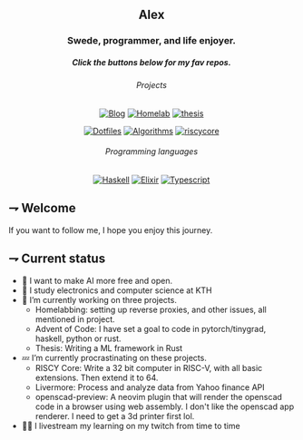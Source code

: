 <div align="center">

## Alex
### Swede, programmer, and life enjoyer.
##### Click the buttons below for my fav repos.
###### Projects
[![Blog](https://img.shields.io/badge/Blog-000000.svg?style=for-the-badge&logoColor=white&logo=rust)][Blog]
[![Homelab](https://img.shields.io/badge/homelab-41BDF5.svg?style=for-the-badge&logoColor=white&logo=homeassistant)][Homelab]
[![thesis](https://img.shields.io/badge/Thesis-f74c00.svg?style=for-the-badge&logoColor=white&logo=rust)][Thesis] 
 
[![Dotfiles](https://img.shields.io/badge/dotfiles-f05032.svg?style=for-the-badge&logoColor=white&logo=git)][Dotfiles]
[![Algorithms](https://img.shields.io/badge/Advent_of_code-0f0f23.svg?style=for-the-badge&logoColor=yellow&logo=adventofcode)][Algorithms]
[![riscycore](https://img.shields.io/badge/riscy_core-283272.svg?style=for-the-badge&logoColor=white&logo=Risc-V)][riscycore]

[Blog]:https://21st-centuryman.github.io 
[Homelab]: https://github.com/21st-centuryman/Homelab
[Thesis]: https://github.com/teeny-kth/teenygrad

[Dotfiles]: https://github.com/21st-centuryman/dotfiles
[Algorithms]: https://github.com/21st-centuryman/advent_of_code
[riscycore]: https://github.com/21st-centuryman/riscy_core

###### Programming languages
[![Haskell](https://img.shields.io/badge/haskell-5D4F85.svg?style=for-the-badge&logoColor=white&logo=haskell)][Haskell] 
[![Elixir](https://img.shields.io/badge/elixir-4B275F.svg?style=for-the-badge&logoColor=white&logo=elixir)][Elixir] 
[![Typescript](https://img.shields.io/badge/typescript-3178C6.svg?style=for-the-badge&logoColor=white&logo=typescript)][Typescript]


[Haskell]: https://github.com/21st-centuryman/advent_of_code/tree/main/haskell
[Elixir]: https://github.com/21st-centuryman/ID1019
[Typescript]: https://github.com/21st-centuryman/II1302
</div>

## ⇁  Welcome
If you want to follow me, I hope you enjoy this journey.

## ⇁  Current status
- 🔭 I want to make AI more free and open.
- 📖 I study electronics and computer science at KTH 
- 🌱 I’m currently working on three projects.
  - Homelabbing: setting up reverse proxies, and other issues, all mentioned in project.
  - Advent of Code: I have set a goal to code in pytorch/tinygrad, haskell, python or rust.
  - Thesis: Writing a ML framework in Rust
- 💤 I’m currently procrastinating on these projects.
    - RISCY Core: Write a 32 bit computer in RISC-V, with all basic extensions. Then extend it to 64.
    - Livermore: Process and analyze data from Yahoo finance API
    - openscad-preview: A neovim plugin that will render the openscad code in a browser using web assembly. I don't like the openscad app renderer. I need to get a 3d printer first lol.
- 👨‍💻 I livestream my learning on my twitch from time to time

